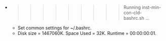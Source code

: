 * >>>>>>>>> Running inst-min-con-cld-bashrc.sh ...
  * Set common settings for ~/.bashrc.
  * Disk size = 1467060K. Space Used = 32K. Runtime = 00:00:00:01.
